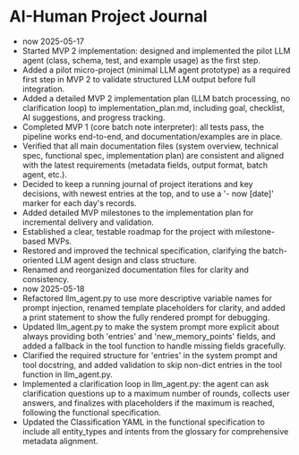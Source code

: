 # AI-Human Project Journal

- now 2025-05-17
- Started MVP 2 implementation: designed and implemented the pilot LLM agent (class, schema, test, and example usage) as the first step.
- Added a pilot micro-project (minimal LLM agent prototype) as a required first step in MVP 2 to validate structured LLM output before full integration.
- Added a detailed MVP 2 implementation plan (LLM batch processing, no clarification loop) to implementation_plan.md, including goal, checklist, AI suggestions, and progress tracking.
- Completed MVP 1 (core batch note interpreter): all tests pass, the pipeline works end-to-end, and documentation/examples are in place.
- Verified that all main documentation files (system overview, technical spec, functional spec, implementation plan) are consistent and aligned with the latest requirements (metadata fields, output format, batch agent, etc.).
- Decided to keep a running journal of project iterations and key decisions, with newest entries at the top, and to use a '- now [date]' marker for each day's records.
- Added detailed MVP milestones to the implementation plan for incremental delivery and validation.
- Established a clear, testable roadmap for the project with milestone-based MVPs.
- Restored and improved the technical specification, clarifying the batch-oriented LLM agent design and class structure.
- Renamed and reorganized documentation files for clarity and consistency.
- now 2025-05-18
- Refactored llm_agent.py to use more descriptive variable names for prompt injection, renamed template placeholders for clarity, and added a print statement to show the fully rendered prompt for debugging.
- Updated llm_agent.py to make the system prompt more explicit about always providing both 'entries' and 'new_memory_points' fields, and added a fallback in the tool function to handle missing fields gracefully.
- Clarified the required structure for 'entries' in the system prompt and tool docstring, and added validation to skip non-dict entries in the tool function in llm_agent.py.
- Implemented a clarification loop in llm_agent.py: the agent can ask clarification questions up to a maximum number of rounds, collects user answers, and finalizes with placeholders if the maximum is reached, following the functional specification.
- Updated the Classification YAML in the functional specification to include all entity_types and intents from the glossary for comprehensive metadata alignment.

